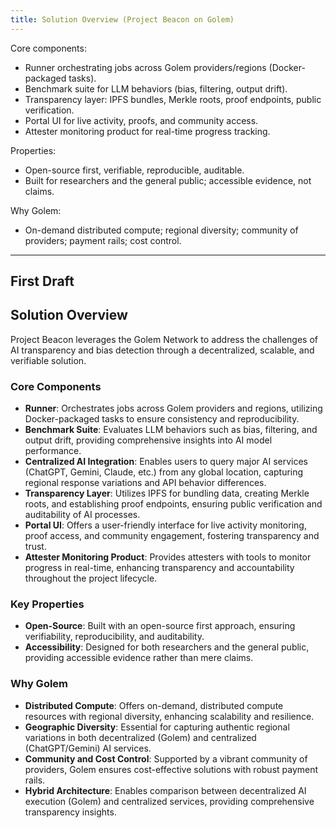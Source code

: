 ```yaml
---
title: Solution Overview (Project Beacon on Golem)
---
```


Core components:
- Runner orchestrating jobs across Golem providers/regions (Docker-packaged tasks).
- Benchmark suite for LLM behaviors (bias, filtering, output drift).
- Transparency layer: IPFS bundles, Merkle roots, proof endpoints, public verification.
- Portal UI for live activity, proofs, and community access.
- Attester monitoring product for real-time progress tracking.

Properties:
- Open-source first, verifiable, reproducible, auditable.
- Built for researchers and the general public; accessible evidence, not claims.

Why Golem:
- On-demand distributed compute; regional diversity; community of providers; payment rails; cost control.



---
First Draft
---

## Solution Overview

Project Beacon leverages the Golem Network to address the challenges of AI transparency and bias detection through a decentralized, scalable, and verifiable solution.

### Core Components

- **Runner**: Orchestrates jobs across Golem providers and regions, utilizing Docker-packaged tasks to ensure consistency and reproducibility.
- **Benchmark Suite**: Evaluates LLM behaviors such as bias, filtering, and output drift, providing comprehensive insights into AI model performance.
- **Centralized AI Integration**: Enables users to query major AI services (ChatGPT, Gemini, Claude, etc.) from any global location, capturing regional response variations and API behavior differences.
- **Transparency Layer**: Utilizes IPFS for bundling data, creating Merkle roots, and establishing proof endpoints, ensuring public verification and auditability of AI processes.
- **Portal UI**: Offers a user-friendly interface for live activity monitoring, proof access, and community engagement, fostering transparency and trust.
- **Attester Monitoring Product**: Provides attesters with tools to monitor progress in real-time, enhancing transparency and accountability throughout the project lifecycle.

### Key Properties

- **Open-Source**: Built with an open-source first approach, ensuring verifiability, reproducibility, and auditability.
- **Accessibility**: Designed for both researchers and the general public, providing accessible evidence rather than mere claims.

### Why Golem

- **Distributed Compute**: Offers on-demand, distributed compute resources with regional diversity, enhancing scalability and resilience.
- **Geographic Diversity**: Essential for capturing authentic regional variations in both decentralized (Golem) and centralized (ChatGPT/Gemini) AI services.
- **Community and Cost Control**: Supported by a vibrant community of providers, Golem ensures cost-effective solutions with robust payment rails.
- **Hybrid Architecture**: Enables comparison between decentralized AI execution (Golem) and centralized services, providing comprehensive transparency insights.
